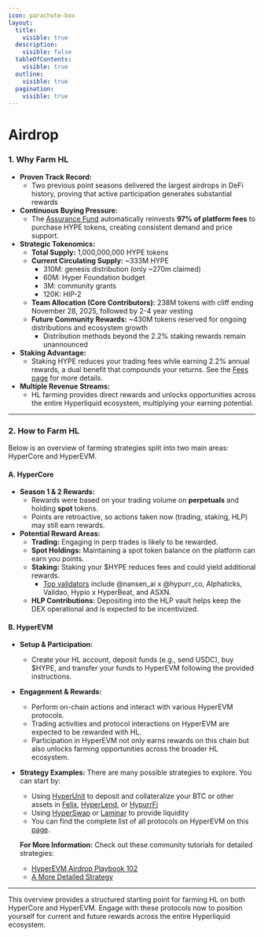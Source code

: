 ```yaml
---
icon: parachute-box
layout:
  title:
    visible: true
  description:
    visible: false
  tableOfContents:
    visible: true
  outline:
    visible: true
  pagination:
    visible: true
---
```


# Airdrop

### 1. Why Farm HL

* **Proven Track Record:**
  * Two previous point seasons delivered the largest airdrops in DeFi history, proving that active participation generates substantial rewards
* **Continuous Buying Pressure:**
  * The [Assurance Fund](../../architecture/hypercore/vault.md#id-2.-protocol-vaults-assistance-fund-af) automatically reinvests **97% of platform fees** to purchase HYPE tokens, creating consistent demand and price support.
* **Strategic Tokenomics:**
  * **Total Supply:** 1,000,000,000 HYPE tokens
  * **Current Circulating Supply:** \~333M HYPE
    * 310M: genesis distribution (only \~270m claimed)
    * 60M: Hyper Foundation budget
    * 3M: community grants
    * 120K: HIP-2
  * **Team Allocation (Core Contributors):** 238M tokens with cliff ending November 28, 2025, followed by 2-4 year vesting
  * **Future Community Rewards:** \~430M tokens reserved for ongoing distributions and ecosystem growth
    * Distribution methods beyond the 2.2% staking rewards remain unannounced
* **Staking Advantage:**
  * Staking HYPE reduces your trading fees while earning 2.2% annual rewards, a dual benefit that compounds your returns. See the [Fees page](../../architecture/hypercore/dex/clearinghouse/fees.md) for more details.
* **Multiple Revenue Streams:**
  * HL farming provides direct rewards and unlocks opportunities across the entire Hyperliquid ecosystem, multiplying your earning potential.

***

### 2. How to Farm HL

Below is an overview of farming strategies split into two main areas: HyperCore and HyperEVM.

#### A. HyperCore

* **Season 1 & 2 Rewards:**
  * Rewards were based on your trading volume on **perpetuals** and holding **spot** tokens.
  * Points are retroactive, so actions taken now (trading, staking, HLP) may still earn rewards.
* **Potential Reward Areas:**
  * **Trading:** Engaging in perp trades is likely to be rewarded.
  * **Spot Holdings:** Maintaining a spot token balance on the platform can earn you points.
  * **Staking:** Staking your $HYPE reduces fees and could yield additional rewards.
    * [Top validators](https://app.hyperliquid.xyz/staking) include @nansen\_ai x @hypurr\_co, Alphaticks, Validao, Hypio x HyperBeat, and ASXN.
  * **HLP Contributions:** Depositing into the HLP vault helps keep the DEX operational and is expected to be incentivized.

#### B. HyperEVM

* **Setup & Participation:**
  * Create your HL account, deposit funds (e.g., send USDC), buy $HYPE, and transfer your funds to HyperEVM following the provided instructions.
* **Engagement & Rewards:**
  * Perform on-chain actions and interact with various HyperEVM protocols.
  * Trading activities and protocol interactions on HyperEVM are expected to be rewarded with HL.
  * Participation in HyperEVM not only earns rewards on this chain but also unlocks farming opportunities across the broader HL ecosystem.
*   **Strategy Examples:** There are many possible strategies to explore. You can start by:

    * Using [HyperUnit](https://app.hyperunit.xyz/) to deposit and collateralize your BTC or other assets in [Felix](https://usefelix.xyz/), [HyperLend](https://app.hyperlend.finance/dashboard), or [HypurrFi](https://app.hypurr.fi/points)
    * Using [HyperSwap](https://app.hyperswap.exchange/) or [Laminar](https://x.com/laminar_xyz) to provide liquidity
    * You can find the complete list of all protocols on HyperEVM on this [page](../../ecosystem/projects/).

    **For More Information:** Check out these community tutorials for detailed strategies:

    * [HyperEVM Airdrop Playbook 102](https://x.com/ellie_nfts/status/1907048635990421540)
    * [A More Detailed Strategy](https://x.com/0xPicasso/status/1923824726163718377)

***

This overview provides a structured starting point for farming HL on both HyperCore and HyperEVM. Engage with these protocols now to position yourself for current and future rewards across the entire Hyperliquid ecosystem.
